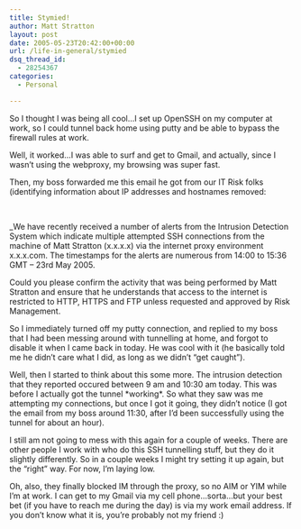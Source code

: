 ```yaml
---
title: Stymied!
author: Matt Stratton
layout: post
date: 2005-05-23T20:42:00+00:00
url: /life-in-general/stymied
dsq_thread_id:
  - 28254367
categories:
  - Personal

---
```

So I thought I was being all cool&#8230;I set up OpenSSH on my computer at work, so I could tunnel back home using putty and be able to bypass the firewall rules at work.

Well, it worked&#8230;I was able to surf and get to Gmail, and actually, since I wasn&#8217;t using the webproxy, my browsing was super fast.

Then, my boss forwarded me this email he got from our IT Risk folks (identifying information about IP addresses and hostnames removed:

<!--StartFragment -->&nbsp;

_We have recently received a number of alerts from the Intrusion Detection System which indicate multiple attempted SSH connections from the machine of Matt Stratton (x.x.x.x) via the internet proxy environment x.x.x.com. The timestamps for the alerts are numerous from 14:00 to 15:36 GMT &#8211; 23rd May 2005.</p> 

Could you please confirm the activity that was being performed by Matt Stratton and ensure that he understands that access to the internet is restricted to HTTP, HTTPS and FTP unless requested and approved by Risk Management.

</em>So I immediately turned off my putty connection, and replied to my boss that I had been messing around with tunnelling at home, and forgot to disable it when I came back in today. He was cool with it (he basically told me he didn&#8217;t care what I did, as long as we didn&#8217;t &#8220;get caught&#8221;).

Well, then I started to think about this some more. The intrusion detection that they reported occured between 9 am and 10:30 am today. This was before I actually got the tunnel \*working\*. So what they saw was me attempting my connections, but once I got it going, they didn&#8217;t notice (I got the email from my boss around 11:30, after I&#8217;d been successfully using the tunnel for about an hour).

I still am not going to mess with this again for a couple of weeks. There are other people I work with who do this SSH tunnelling stuff, but they do it slightly differently. So in a couple weeks I might try setting it up again, but the &#8220;right&#8221; way. For now, I&#8217;m laying low.

Oh, also, they finally blocked IM through the proxy, so no AIM or YIM while I&#8217;m at work. I can get to my Gmail via my cell phone&#8230;sorta&#8230;but your best bet (if you have to reach me during the day) is via my work email address. If you don&#8217;t know what it is, you&#8217;re probably not my friend :)